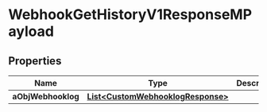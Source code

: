 

# WebhookGetHistoryV1ResponseMPayload

## Properties

Name | Type | Description | Notes
------------ | ------------- | ------------- | -------------
**aObjWebhooklog** | [**List&lt;CustomWebhooklogResponse&gt;**](CustomWebhooklogResponse.md) |  | 




